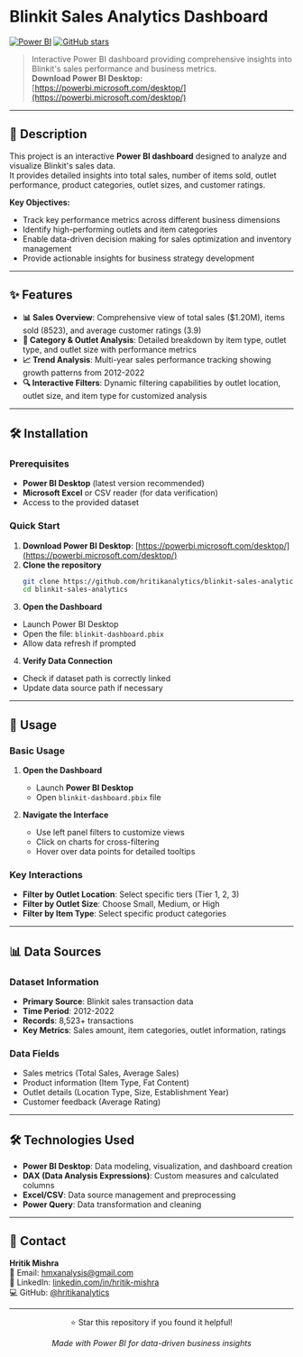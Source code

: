 # Blinkit Sales Analytics Dashboard

[![Power BI](https://img.shields.io/badge/Power%20BI-Dashboard-yellow.svg)](https://powerbi.microsoft.com/)
[![GitHub stars](https://img.shields.io/github/stars/hritikanalytics/blinkit-sales-analytics.svg)](https://github.com/hritikanalytics/blinkit-sales-analytics/stargazers)

> Interactive Power BI dashboard providing comprehensive insights into Blinkit's sales performance and business metrics.  
> **Download Power BI Desktop:** [https://powerbi.microsoft.com/desktop/](https://powerbi.microsoft.com/desktop/)

---

## 📖 Description

This project is an interactive **Power BI dashboard** designed to analyze and visualize Blinkit's sales data.  
It provides detailed insights into total sales, number of items sold, outlet performance, product categories, outlet sizes, and customer ratings.

**Key Objectives:**
- Track key performance metrics across different business dimensions  
- Identify high-performing outlets and item categories  
- Enable data-driven decision making for sales optimization and inventory management  
- Provide actionable insights for business strategy development  

---

## ✨ Features

- **📊 Sales Overview**: Comprehensive view of total sales ($1.20M), items sold (8523), and average customer ratings (3.9)  
- **🏪 Category & Outlet Analysis**: Detailed breakdown by item type, outlet type, and outlet size with performance metrics  
- **📈 Trend Analysis**: Multi-year sales performance tracking showing growth patterns from 2012-2022  
- **🔍 Interactive Filters**: Dynamic filtering capabilities by outlet location, outlet size, and item type for customized analysis  

---

## 🛠️ Installation

### Prerequisites
- **Power BI Desktop** (latest version recommended)  
- **Microsoft Excel** or CSV reader (for data verification)  
- Access to the provided dataset  

### Quick Start

1. **Download Power BI Desktop**: [https://powerbi.microsoft.com/desktop/](https://powerbi.microsoft.com/desktop/)  
2. **Clone the repository**
   ```bash
   git clone https://github.com/hritikanalytics/blinkit-sales-analytics.git
   cd blinkit-sales-analytics
3. **Open the Dashboard**
- Launch Power BI Desktop 
- Open the file: `blinkit-dashboard.pbix`  
- Allow data refresh if prompted  

4. **Verify Data Connection**
- Check if dataset path is correctly linked  
- Update data source path if necessary  

---

## 🚀 Usage

### Basic Usage
1. **Open the Dashboard**
   - Launch **Power BI Desktop**  
   - Open `blinkit-dashboard.pbix` file  

2. **Navigate the Interface**
   - Use left panel filters to customize views  
   - Click on charts for cross-filtering  
   - Hover over data points for detailed tooltips  

### Key Interactions
- **Filter by Outlet Location**: Select specific tiers (Tier 1, 2, 3)  
- **Filter by Outlet Size**: Choose Small, Medium, or High  
- **Filter by Item Type**: Select specific product categories  

---

## 📊 Data Sources

### Dataset Information
- **Primary Source**: Blinkit sales transaction data  
- **Time Period**: 2012-2022  
- **Records**: 8,523+ transactions  
- **Key Metrics**: Sales amount, item categories, outlet information, ratings  

### Data Fields
- Sales metrics (Total Sales, Average Sales)  
- Product information (Item Type, Fat Content)  
- Outlet details (Location Type, Size, Establishment Year)  
- Customer feedback (Average Rating)  

---

## 🛠️ Technologies Used
- **Power BI Desktop**: Data modeling, visualization, and dashboard creation  
- **DAX (Data Analysis Expressions)**: Custom measures and calculated columns  
- **Excel/CSV**: Data source management and preprocessing  
- **Power Query**: Data transformation and cleaning  

---

## 📧 Contact
**Hritik Mishra**  
📧 Email: [hmxanalysis@gmail.com](mailto:hmxanalysis@gmail.com)  
💼 LinkedIn: [linkedin.com/in/hritik-mishra](https://www.linkedin.com/in/hritik-mishra-69b426343/)  
💻 GitHub: [@hritikanalytics](https://github.com/hritikanalytics)  

---

<div align="center">
  <p>⭐ Star this repository if you found it helpful!</p>
  <p><em>Made with Power BI for data-driven business insights</em></p>
</div>
